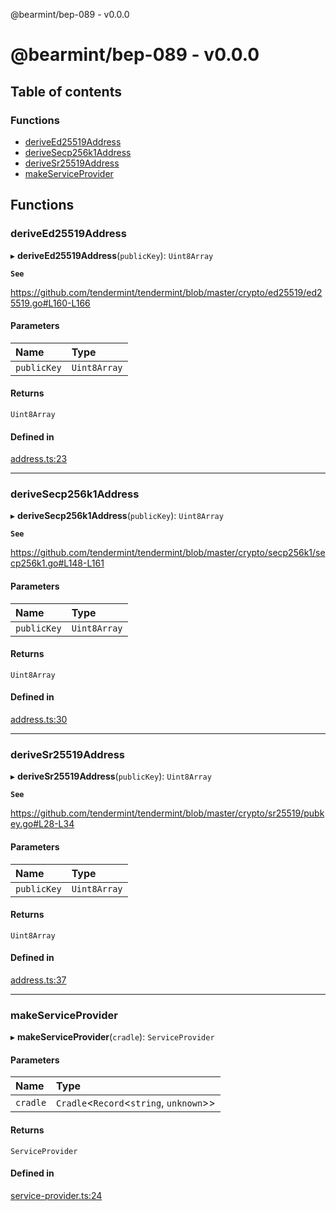 @bearmint/bep-089 - v0.0.0

# @bearmint/bep-089 - v0.0.0

## Table of contents

### Functions

- [deriveEd25519Address](README.md#deriveed25519address)
- [deriveSecp256k1Address](README.md#derivesecp256k1address)
- [deriveSr25519Address](README.md#derivesr25519address)
- [makeServiceProvider](README.md#makeserviceprovider)

## Functions

### deriveEd25519Address

▸ **deriveEd25519Address**(`publicKey`): `Uint8Array`

**`See`**

https://github.com/tendermint/tendermint/blob/master/crypto/ed25519/ed25519.go#L160-L166

#### Parameters

| Name | Type |
| :------ | :------ |
| `publicKey` | `Uint8Array` |

#### Returns

`Uint8Array`

#### Defined in

[address.ts:23](https://github.com/bearmint/bearmint/blob/main/packages/bep-089/source/address.ts#L23)

___

### deriveSecp256k1Address

▸ **deriveSecp256k1Address**(`publicKey`): `Uint8Array`

**`See`**

https://github.com/tendermint/tendermint/blob/master/crypto/secp256k1/secp256k1.go#L148-L161

#### Parameters

| Name | Type |
| :------ | :------ |
| `publicKey` | `Uint8Array` |

#### Returns

`Uint8Array`

#### Defined in

[address.ts:30](https://github.com/bearmint/bearmint/blob/main/packages/bep-089/source/address.ts#L30)

___

### deriveSr25519Address

▸ **deriveSr25519Address**(`publicKey`): `Uint8Array`

**`See`**

https://github.com/tendermint/tendermint/blob/master/crypto/sr25519/pubkey.go#L28-L34

#### Parameters

| Name | Type |
| :------ | :------ |
| `publicKey` | `Uint8Array` |

#### Returns

`Uint8Array`

#### Defined in

[address.ts:37](https://github.com/bearmint/bearmint/blob/main/packages/bep-089/source/address.ts#L37)

___

### makeServiceProvider

▸ **makeServiceProvider**(`cradle`): `ServiceProvider`

#### Parameters

| Name | Type |
| :------ | :------ |
| `cradle` | `Cradle`<`Record`<`string`, `unknown`\>\> |

#### Returns

`ServiceProvider`

#### Defined in

[service-provider.ts:24](https://github.com/bearmint/bearmint/blob/main/packages/bep-089/source/service-provider.ts#L24)
